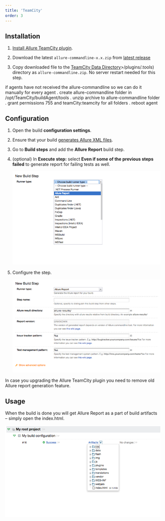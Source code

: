 ```yaml
---
title: 'TeamCity'
order: 3
---
```


## Installation

1.  [Install Allure TeamCity plugin](https://confluence.jetbrains.com/display/TCD18/Installing+Additional+Plugins).

2.  Download the latest `allure-commandline-x.x.zip` from [latest release](https://repo.maven.apache.org/maven2/io/qameta/allure/allure-commandline/)

3.  Copy downloaded file to the [TeamCity Data Directory](https://confluence.jetbrains.com/display/TCD18/TeamCity+Data+Directory)&gt;/plugins/.tools)
    directory as `allure-commandline.zip`. No server restart needed for
    this step.

if agents have not received the allure-commandline so we can do it
manually for every agent . create allure-commandline folder in
/opt/TeamCity/buildAgent/tools . unzip archive to allure-commandline
folder . grant permissions 755 and teamCity:teamcity for all folders .
reboot agent

## Configuration

1.  Open the build **configuration settings**.

2.  Ensure that your build [generates Allure XML files](https://github.com/allure-framework/allure-core/wiki#gathering-information-about-tests).

3.  Go to **Build steps** and add the **Allure Report** build step.

4.  (optional) In **Execute step:** select **Even if some of the
    previous steps failed** to generate report for failing tests as
    well.

    ![TeamCity plugin add step](../images/teamcity_plugin_add_build_step.png)

5.  Configure the step.

    ![TeamCity plugin install](../images/teamcity_plugin_configure_build_step.png)

In case you upgrading the Allure TeamCity plugin you need to remove old
Allure report generation feature.

## Usage

When the build is done you will get Allure Report as a part of build
artifacts – simply open the index.html.

![TeamCity plugin usage](../images/teamcity_plugin_usage.png)
